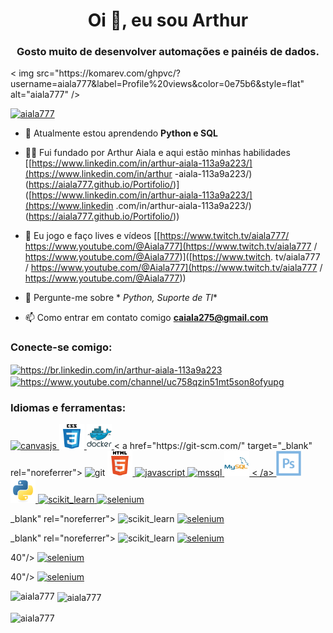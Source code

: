 <h1 align="center">Oi 👋, eu sou Arthur</h1>
<h3 align="center">Gosto muito de desenvolver automações e painéis de dados.</h3>

<p align="left"> < img src="https://komarev.com/ghpvc/?username=aiala777&label=Profile%20views&color=0e75b6&style=flat" alt="aiala777" /> </p>

<p align="left"> <a href= "https://github.com/ryo-ma/github-profile-trophy"><img src="https://github-profile-trophy.vercel.app/?username=aiala777" alt="aiala777" / ></a> </p>

- 🌱 Atualmente estou aprendendo **Python e SQL**

- 👨‍💻 Fui fundado por Arthur Aiala e aqui estão minhas habilidades [[https://www.linkedin.com/in/arthur-aiala-113a9a223/](https://www.linkedin.com/in/arthur -aiala-113a9a223/) (https://aiala777.github.io/Portifolio/)]([https://www.linkedin.com/in/arthur-aiala-113a9a223/](https://www.linkedin .com/in/arthur-aiala-113a9a223/) (https://aiala777.github.io/Portifolio/))

- 📝 Eu jogo e faço lives e vídeos [[https://www.twitch.tv/aiala777/ https://www.youtube.com/@Aiala777](https://www.twitch.tv/aiala777 / https://www.youtube.com/@Aiala777)]([https://www.twitch. tv/aiala777 / https://www.youtube.com/@Aiala777](https://www.twitch.tv/aiala777 / https://www.youtube.com/@Aiala777))

- 💬 Pergunte-me sobre * *Python, Suporte de TI**

- 📫 Como entrar em contato comigo **caiala275@gmail.com**

<h3 align="left">Conecte-se comigo:</h3>
<p align="left">
<a href="https://linkedin.com/in/https://br.linkedin.com/in /arthur-aiala-113a9a223" target="blank"><img align="center" src="https://raw.githubusercontent.com/rahuldkjain/github-profile-readme-generator/master/src/images/icons /Social/linked-in-alt.svg" alt="https://br.linkedin.com/in/arthur-aiala-113a9a223" height="30" width="40" /></a>
<a href="https://www.youtube.com/c/https://www.youtube.com/channel/uc758qzin51mt5son8ofyupg" target="blank"><img align="center" src="https://raw .githubusercontent.com/rahuldkjain/github-profile-readme-generator/master/src/images/icons/Social/youtube.svg"alt="https://www.youtube.com/channel/uc758qzin51mt5son8ofyupg" height="30" width="40" /></a>
</p>

<h3 align="left">Idiomas e ferramentas:</h3>
<p align="left"> <a href="https://canvasjs.com" target="_blank" rel="noreferrer"> <img src="https://raw.githubusercontent.com/Hardik0307/Hardik0307 /master/assets/canvasjs-charts.svg" alt="canvasjs" width="40" height="40"/> </a> <a href="https://www.w3schools.com/css/" target="_blank" rel="noreferrer"> <img src="https://raw.githubusercontent.com/devicons/devicon/master/icons/css3/css3-original-wordmark.svg" alt="css3" largura ="40" height="40"/> </a> <a href="https://www.docker.com/" target="_blank" rel="noreferrer"> <img src="https://raw.githubusercontent.com/devicons/devicon/master/icons/docker/docker-original-wordmark.svg" alt="docker" width="40" height="40"/> </a> < a href="https://git-scm.com/" target="_blank" rel="noreferrer"> <img src="https://www.vectorlogo.zone/logos/git-scm/git-scm -icon.svg" alt="git" width="40" height="40"/> </a> <a href="https://www.w3.org/html/" target="_blank" rel ="noreferrer"> <img src="https://raw.githubusercontent.com/devicons/devicon/master/icons/html5/html5-original-wordmark.svg" alt="html5" width="40" height= "40"/> </a><a href="https://developer.mozilla.org/en-US/docs/Web/JavaScript" target="_blank" rel="noreferrer"> <img src="https://raw.githubusercontent.com /devicons/devicon/master/icons/javascript/javascript-original.svg" alt="javascript" width="40" height="40"/> </a> <a href="https://www.microsoft .com/en-us/sql-server" target="_blank" rel="noreferrer"> <img src="https://www.svgrepo.com/show/303229/microsoft-sql-server-logo.svg " alt="mssql" width="40" height="40"/> </a> <a href="https://www.mysql.com/" target="_blank" rel="noreferrer"> <img src="https://raw.githubusercontent.com/devicons/devicon/master/icons/mysql/mysql-original-wordmark.svg" alt="mysql" width="40" height="40"/> < /a> <a href="https://www.photoshop.com/en" target="_blank" rel="noreferrer"> <img src="https://raw.githubusercontent.com/devicons/devicon/ master/icons/photoshop/photoshop-line.svg" alt="photoshop" width="40" height="40"/> </a> <a href="https://www.python.org" target= "_blank" rel="noreferrer"> <img src="https://raw.githubusercontent.com/devicons/devicon/master/icons/python/python-original.svg" alt="python" width="40" altura="40"/> </a> <a href="https://scikit-learn.org/" target="_blank" rel="noreferrer"> <img src="https://upload.wikimedia.org/ wikipedia/commons/0/05/Scikit_learn_logo_small.svg" alt="scikit_learn" width="40" height="40"/> </a> <a href="https://www.selenium.dev" target= "_blank" rel="noreferrer"> <img src="https://raw.githubusercontent.com/detain/svg-logos/780f25886640cef088af994181646db2f6b1a3f8/svg/selenium-logo.svg" alt="selenium" width="40" altura="40"/> </a> </p>_blank" rel="noreferrer"> <img src="https://upload.wikimedia.org/wikipedia/commons/0/05/Scikit_learn_logo_small.svg" alt="scikit_learn" width="40" height="40" /> </a> <a href="https://www.selenium.dev" target="_blank" rel="noreferrer"> <img src="https://raw.githubusercontent.com/detain/svg -logos/780f25886640cef088af994181646db2f6b1a3f8/svg/selenium-logo.svg" alt="selenium" width="40" height="40"/> </a> </p>_blank" rel="noreferrer"> <img src="https://upload.wikimedia.org/wikipedia/commons/0/05/Scikit_learn_logo_small.svg" alt="scikit_learn" width="40" height="40" /> </a> <a href="https://www.selenium.dev" target="_blank" rel="noreferrer"> <img src="https://raw.githubusercontent.com/detain/svg -logos/780f25886640cef088af994181646db2f6b1a3f8/svg/selenium-logo.svg" alt="selenium" width="40" height="40"/> </a> </p>40"/> </a> <a href="https://www.selenium.dev" target="_blank" rel="noreferrer"> <img src="https://raw.githubusercontent.com/detain /svg-logos/780f25886640cef088af994181646db2f6b1a3f8/svg/selenium-logo.svg" alt="selenium" width="40" height="40"/> </a> </p>40"/> </a> <a href="https://www.selenium.dev" target="_blank" rel="noreferrer"> <img src="https://raw.githubusercontent.com/detain /svg-logos/780f25886640cef088af994181646db2f6b1a3f8/svg/selenium-logo.svg" alt="selenium" width="40" height="40"/> </a> </p>

<p><img align="left" src="https://github-readme-stats.vercel.app/api/top-langs?username=aiala777&show_icons=true&locale=en&layout=compact" alt="aiala777" /> </p>

<p> <img align="center" src="https://github-readme-stats.vercel.app/api?username=aiala777&show_icons=true&locale=en" alt="aiala777" /> </p>

<p><img align="center" src="https://github-readme-streak-stats.herokuapp.com/?user=aiala777&" alt="aiala777" /></p>
